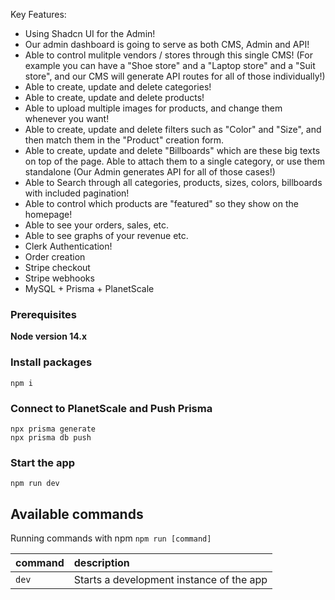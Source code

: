 Key Features:

- Using Shadcn UI for the Admin!
- Our admin dashboard is going to serve as both CMS, Admin and API!
- Able to control mulitple vendors / stores through this single CMS! (For example you can have a "Shoe store" and a "Laptop store" and a "Suit store", and our CMS will generate API routes for all of those individually!)
- Able to create, update and delete categories!
- Able to create, update and delete products!
- Able to upload multiple images for products, and change them whenever you want!
- Able to create, update and delete filters such as "Color" and "Size", and then match them in the "Product" creation form.
- Able to create, update and delete "Billboards" which are these big texts on top of the page. Able to attach them to a single category, or use them standalone (Our Admin generates API for all of those cases!)
- Able to Search through all categories, products, sizes, colors, billboards with included pagination!
- Able to control which products are "featured" so they show on the homepage!
- Able to see your orders, sales, etc.
- Able to see graphs of your revenue etc.
- Clerk Authentication!
- Order creation
- Stripe checkout
- Stripe webhooks
- MySQL + Prisma + PlanetScale

### Prerequisites

**Node version 14.x**

### Install packages

```shell
npm i
```

### Connect to PlanetScale and Push Prisma

```shell
npx prisma generate
npx prisma db push
```

### Start the app

```shell
npm run dev
```

## Available commands

Running commands with npm `npm run [command]`

| command | description                              |
| :------ | :--------------------------------------- |
| `dev`   | Starts a development instance of the app |
